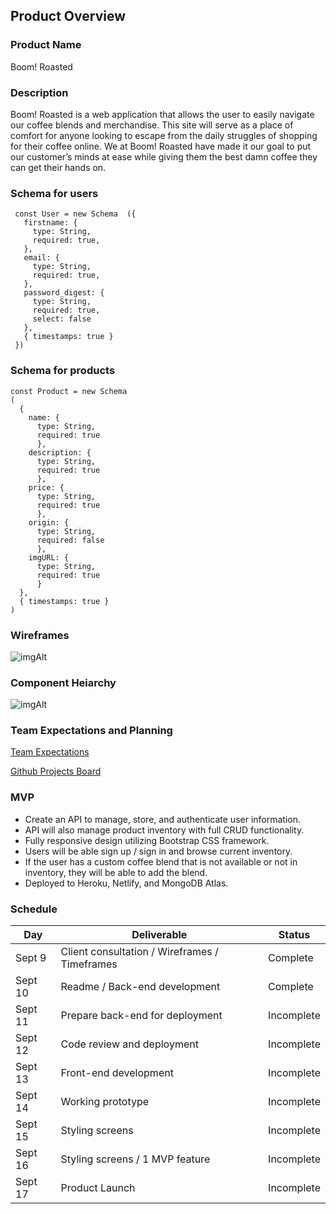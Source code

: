 
## Product Overview

### Product Name
Boom! Roasted


### Description

Boom! Roasted is a web application that allows the user to easily navigate our coffee blends and merchandise. This site will serve as a place of comfort for anyone looking to escape from the daily struggles of shopping for their coffee online. We at Boom! Roasted have made it our goal to put our customer’s minds at ease while giving them the best damn coffee they can get their hands on. 


### Schema for users 
```
 const User = new Schema  ({
   firstname: {
     type: String,
     required: true,
   },
   email: {
     type: String,
     required: true,
   },
   password_digest: {
     type: String,
     required: true,
     select: false
   },
   { timestamps: true }
 })
```
### Schema for products 
```
const Product = new Schema
(
  {
    name: { 
      type: String, 
      required: true 
      },
    description: { 
      type: String, 
      required: true 
      },
    price: { 
      type: String, 
      required: true 
      },
    origin: { 
      type: String, 
      required: false  
      },
    imgURL: { 
      type: String, 
      required: true 
      }
  },
  { timestamps: true }
)
```

### Wireframes
![imgAlt](https://imgur.com/bbulEVm.jpg)

### Component Heiarchy 
![imgAlt](https://imgur.com/jRAeXdG.jpg)

### Team Expectations and Planning
[Team Expectations](https://docs.google.com/document/d/1TuvOuy0UQ42KGOza9IAGs8pkPfmoIlVP4Vj6OnJNGG4/edit)

[Github Projects Board](https://github.com/myfriendpaul/boom-roasted/projects/3?add_cards_query=is%3Aopen)
### MVP

- Create an API to manage, store, and authenticate user information.  
- API will also manage product inventory with full CRUD functionality.
- Fully responsive design utilizing Bootstrap CSS framework.
- Users will be able sign up / sign in and browse current inventory.
- If the user has a custom coffee blend that is not available or not in inventory, they will be able to add the blend.
- Deployed to Heroku, Netlify, and MongoDB Atlas.

### Schedule

| Day      | Deliverable                                                 | Status     |
| -------- | ----------------------------------------------------------- | ---------- |
| Sept 9  | Client consultation / Wireframes / Timeframes                | Complete   |
| Sept 10 | Readme / Back-end development                                | Complete   |
| Sept 11 | Prepare back-end for deployment                              | Incomplete |
| Sept 12 | Code review and deployment                                   | Incomplete |
| Sept 13 | Front-end development                                        | Incomplete |
| Sept 14 | Working prototype                                            | Incomplete |
| Sept 15 | Styling screens                                              | Incomplete |
| Sept 16 | Styling screens / 1 MVP feature                              | Incomplete |
| Sept 17 | Product Launch                                               | Incomplete |


